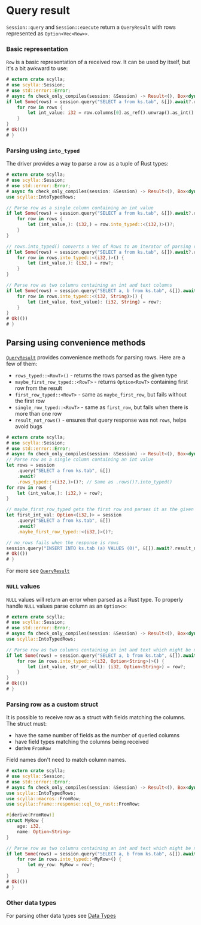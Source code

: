 # Query result

`Session::query` and `Session::execute` return a `QueryResult` with rows represented as `Option<Vec<Row>>`.

### Basic representation
`Row` is a basic representation of a received row. It can be used by itself, but it's a bit awkward to use:
```rust
# extern crate scylla;
# use scylla::Session;
# use std::error::Error;
# async fn check_only_compiles(session: &Session) -> Result<(), Box<dyn Error>> {
if let Some(rows) = session.query("SELECT a from ks.tab", &[]).await?.rows {
    for row in rows {
        let int_value: i32 = row.columns[0].as_ref().unwrap().as_int().unwrap();
    }
}
# Ok(())
# }
```

### Parsing using `into_typed`
The driver provides a way to parse a row as a tuple of Rust types:
```rust
# extern crate scylla;
# use scylla::Session;
# use std::error::Error;
# async fn check_only_compiles(session: &Session) -> Result<(), Box<dyn Error>> {
use scylla::IntoTypedRows;

// Parse row as a single column containing an int value
if let Some(rows) = session.query("SELECT a from ks.tab", &[]).await?.rows {
    for row in rows {
        let (int_value,): (i32,) = row.into_typed::<(i32,)>()?;
    }
}

// rows.into_typed() converts a Vec of Rows to an iterator of parsing results
if let Some(rows) = session.query("SELECT a from ks.tab", &[]).await?.rows {
    for row in rows.into_typed::<(i32,)>() {
        let (int_value,): (i32,) = row?;
    }
}

// Parse row as two columns containing an int and text columns
if let Some(rows) = session.query("SELECT a, b from ks.tab", &[]).await?.rows {
    for row in rows.into_typed::<(i32, String)>() {
        let (int_value, text_value): (i32, String) = row?;
    }
}
# Ok(())
# }
```

## Parsing using convenience methods
[`QueryResult`](https://docs.rs/scylla/0.2.0/scylla/transport/query_result/struct.QueryResult.html) provides convenience methods for parsing rows.
Here are a few of them:
* `rows_typed::<RowT>()` - returns the rows parsed as the given type
* `maybe_first_row_typed::<RowT>` - returns `Option<RowT>` containing first row from the result
* `first_row_typed::<RowT>` - same as `maybe_first_row`, but fails without the first row
* `single_row_typed::<RowT>` - same as `first_row`, but fails when there is more than one row
* `result_not_rows()` - ensures that query response was not `rows`, helps avoid bugs


```rust
# extern crate scylla;
# use scylla::Session;
# use std::error::Error;
# async fn check_only_compiles(session: &Session) -> Result<(), Box<dyn Error>> {
// Parse row as a single column containing an int value
let rows = session
    .query("SELECT a from ks.tab", &[])
    .await?
    .rows_typed::<(i32,)>()?; // Same as .rows()?.into_typed()
for row in rows {
    let (int_value,): (i32,) = row?;
}

// maybe_first_row_typed gets the first row and parses it as the given type
let first_int_val: Option<(i32,)> = session
    .query("SELECT a from ks.tab", &[])
    .await?
    .maybe_first_row_typed::<(i32,)>()?;

// no_rows fails when the response is rows
session.query("INSERT INTO ks.tab (a) VALUES (0)", &[]).await?.result_not_rows()?;
# Ok(())
# }
```
For more see [`QueryResult`](https://docs.rs/scylla/0.2.0/scylla/transport/query_result/struct.QueryResult.html)

### `NULL` values
`NULL` values will return an error when parsed as a Rust type. 
To properly handle `NULL` values parse column as an `Option<>`:
```rust
# extern crate scylla;
# use scylla::Session;
# use std::error::Error;
# async fn check_only_compiles(session: &Session) -> Result<(), Box<dyn Error>> {
use scylla::IntoTypedRows;

// Parse row as two columns containing an int and text which might be null
if let Some(rows) = session.query("SELECT a, b from ks.tab", &[]).await?.rows {
    for row in rows.into_typed::<(i32, Option<String>)>() {
        let (int_value, str_or_null): (i32, Option<String>) = row?;
    }
}
# Ok(())
# }
```

### Parsing row as a custom struct
It is possible to receive row as a struct with fields matching the columns.  
The struct must:
* have the same number of fields as the number of queried columns
* have field types matching the columns being received
* derive `FromRow`

Field names don't need to match column names.
```rust
# extern crate scylla;
# use scylla::Session;
# use std::error::Error;
# async fn check_only_compiles(session: &Session) -> Result<(), Box<dyn Error>> {
use scylla::IntoTypedRows;
use scylla::macros::FromRow;
use scylla::frame::response::cql_to_rust::FromRow;

#[derive(FromRow)]
struct MyRow {
    age: i32,
    name: Option<String>
}

// Parse row as two columns containing an int and text which might be null
if let Some(rows) = session.query("SELECT a, b from ks.tab", &[]).await?.rows {
    for row in rows.into_typed::<MyRow>() {
        let my_row: MyRow = row?;
    }
}
# Ok(())
# }
```

### Other data types
For parsing other data types see [Data Types](../data-types/data-types.md)